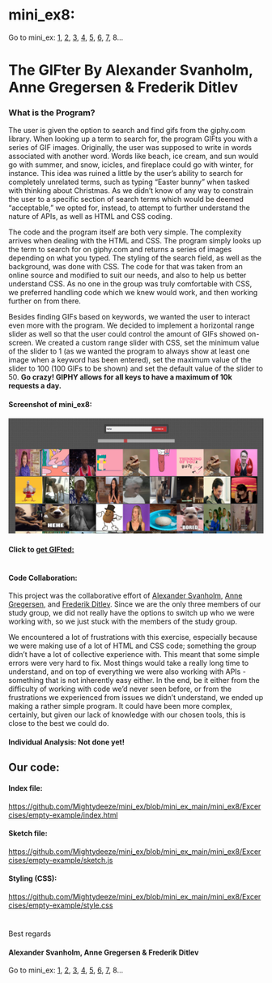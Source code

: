 #  mini_ex8:
Go to mini_ex:
[1](https://github.com/Mightydeeze/mini_ex/tree/mini_ex_main/mini_ex1),
[2](https://github.com/Mightydeeze/mini_ex/tree/mini_ex_main/mini_ex2),
[3](https://github.com/Mightydeeze/mini_ex/tree/mini_ex_main/mini_ex3),
[4](https://github.com/Mightydeeze/mini_ex/tree/mini_ex_main/mini_ex4),
[5](https://github.com/Mightydeeze/mini_ex/tree/mini_ex_main/mini_ex5), 
[6](https://github.com/Mightydeeze/mini_ex/tree/mini_ex_main/mini_ex6),
[7](https://github.com/Mightydeeze/mini_ex/tree/mini_ex_main/mini_ex7), 8...
# The GIFter By Alexander Svanholm, Anne Gregersen & Frederik Ditlev

### What is the Program?

The user is given the option to search and find gifs from the giphy.com library. When looking up a term to search for, the program GIFts you with a series of GIF images. Originally, the user was supposed to write in words associated with another word. Words like beach, ice cream, and sun would go with summer, and snow, icicles, and fireplace could go with winter, for instance. This idea was ruined a little by the user’s ability to search for completely unrelated terms, such as typing “Easter bunny” when tasked with thinking about Christmas. As we didn’t know of any way to constrain the user to a specific section of search terms which would be deemed “acceptable,” we opted for, instead, to attempt to further understand the nature of APIs, as well as HTML and CSS coding.

The code and the program itself are both very simple. The complexity arrives when dealing with the HTML and CSS. The program simply looks up the term to search for on giphy.com and returns a series of images depending on what you typed. The styling of the search field, as well as the background, was done with CSS. The code for that was taken from an online source and modified to suit our needs, and also to help us better understand CSS. As no one in the group was truly comfortable with CSS, we preferred handling code which we knew would work, and then working further on from there.

Besides finding GIFs based on keywords, we wanted the user to interact even more with the program. We decided to implement a horizontal range slider as well so that the user could control the amount of GIFs showed on-screen. We created a custom range slider with CSS, set the minimum value of the slider to 1 (as we wanted the program to always show at least one image when a keyword has been entered), set the maximum value of the slider to 100 (100 GIFs to be shown) and set the default value of the slider to 50. **Go crazy! GIPHY allows for all keys to have a maximum of 10k requests a day.**

#### Screenshot of mini_ex8:
![alt text](mini_ex8.PNG "Let’s hunt down some giiiiiiiifs")

#### Click to [get GIFted:](https://rawgit.com/Mightydeeze/mini_ex/mini_ex_main/mini_ex8/Excercises/empty-example/index.html)
#
#### Code Collaboration:

This project was the collaborative effort of [Alexander Svanholm](https://github.com/ubiquitousman/mini-ex), [Anne Gregersen](https://github.com/AnnesFlashBack/Mini-Exercises), and [Frederik Ditlev](https://github.com/Mightydeeze/mini_ex/tree/mini_ex_main). Since we are the only three members of our study group, we did not really have the options to switch up who we were working with, so we just stuck with the members of the study group.

We encountered a lot of frustrations with this exercise, especially because we were making use of a lot of HTML and CSS code; something the group didn’t have a lot of collective experience with. This meant that some simple errors were very hard to fix. Most things would take a really long time to understand, and on top of everything we were also working with APIs - something that is not inherently easy either.
In the end, be it either from the difficulty of working with code we’d never seen before, or from the frustrations we experienced from issues we didn’t understand, we ended up making a rather simple program. It could have been more complex, certainly, but given our lack of knowledge with our chosen tools, this is close to the best we could do.

#### Individual Analysis: Not done yet!



## Our code:
#### Index file:
https://github.com/Mightydeeze/mini_ex/blob/mini_ex_main/mini_ex8/Excercises/empty-example/index.html
#### Sketch file:
https://github.com/Mightydeeze/mini_ex/blob/mini_ex_main/mini_ex8/Excercises/empty-example/sketch.js
#### Styling (CSS):
https://github.com/Mightydeeze/mini_ex/blob/mini_ex_main/mini_ex8/Excercises/empty-example/style.css
  #
 Best regards
#### Alexander Svanholm, Anne Gregersen & Frederik Ditlev

Go to mini_ex:
[1](https://github.com/Mightydeeze/mini_ex/tree/mini_ex_main/mini_ex1),
[2](https://github.com/Mightydeeze/mini_ex/tree/mini_ex_main/mini_ex2),
[3](https://github.com/Mightydeeze/mini_ex/tree/mini_ex_main/mini_ex3),
[4](https://github.com/Mightydeeze/mini_ex/tree/mini_ex_main/mini_ex4),
[5](https://github.com/Mightydeeze/mini_ex/tree/mini_ex_main/mini_ex5), 
[6](https://github.com/Mightydeeze/mini_ex/tree/mini_ex_main/mini_ex6),
[7](https://github.com/Mightydeeze/mini_ex/tree/mini_ex_main/mini_ex7), 8...
